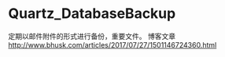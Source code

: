 # Quartz_DatabaseBackup
定期以邮件附件的形式进行备份，重要文件。
博客文章 http://www.bhusk.com/articles/2017/07/27/1501146724360.html
